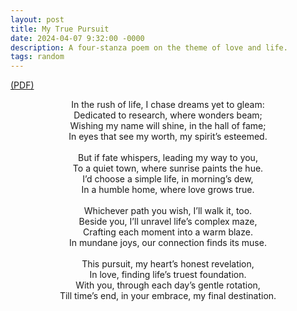 ```yaml
---
layout: post
title: My True Pursuit
date: 2024-04-07 9:32:00 -0000
description: A four-stanza poem on the theme of love and life.
tags: random
---
```


[(PDF)](/assets/pdf/my_true_pursuit.pdf)

<center> In the rush of life, I chase dreams yet to gleam:</center> 
<center> Dedicated to research, where wonders beam;</center> 
<center> Wishing my name will shine, in the hall of fame;</center> 
<center> In eyes that see my worth, my spirit’s esteemed.</center> 
<br /> 
<center> But if fate whispers, leading my way to you,</center> 
<center> To a quiet town, where sunrise paints the hue.</center> 
<center> I’d choose a simple life, in morning’s dew,</center> 
<center> In a humble home, where love grows true.</center> 
<br />
<center> Whichever path you wish, I’ll walk it, too.</center> 
<center> Beside you, I’ll unravel life’s complex maze,</center> 
<center> Crafting each moment into a warm blaze.</center> 
<center> In mundane joys, our connection finds its muse.</center> 
<br />
<center> This pursuit, my heart’s honest revelation,</center> 
<center> In love, finding life’s truest foundation.</center> 
<center> With you, through each day’s gentle rotation,</center> 
<center> Till time’s end, in your embrace, my final destination.</center> 
